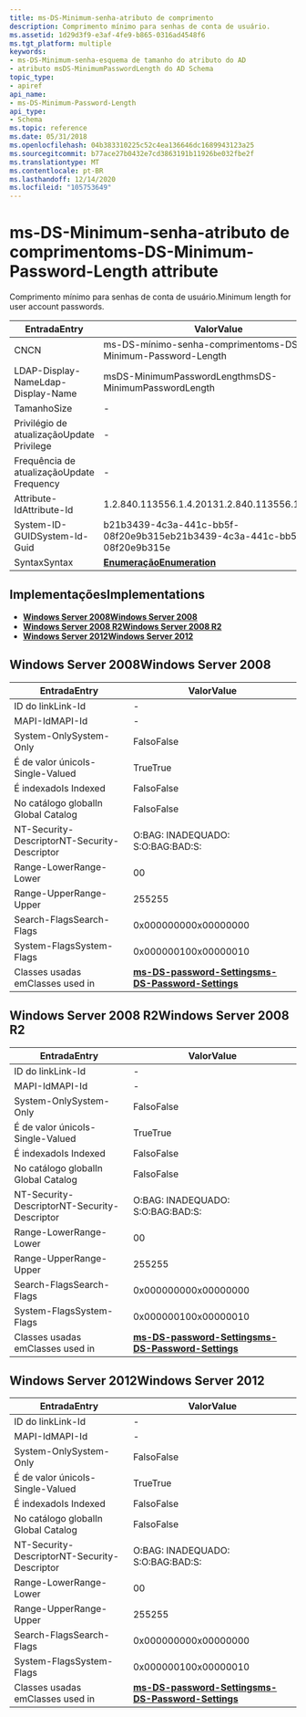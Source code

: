 ```yaml
---
title: ms-DS-Minimum-senha-atributo de comprimento
description: Comprimento mínimo para senhas de conta de usuário.
ms.assetid: 1d29d3f9-e3af-4fe9-b865-0316ad4548f6
ms.tgt_platform: multiple
keywords:
- ms-DS-Minimum-senha-esquema de tamanho do atributo do AD
- atributo msDS-MinimumPasswordLength do AD Schema
topic_type:
- apiref
api_name:
- ms-DS-Minimum-Password-Length
api_type:
- Schema
ms.topic: reference
ms.date: 05/31/2018
ms.openlocfilehash: 04b383310225c52c4ea136646dc1689943123a25
ms.sourcegitcommit: b77ace27b0432e7cd3863191b11926be032fbe2f
ms.translationtype: MT
ms.contentlocale: pt-BR
ms.lasthandoff: 12/14/2020
ms.locfileid: "105753649"
---
```

# <a name="ms-ds-minimum-password-length-attribute"></a><span data-ttu-id="90572-105">ms-DS-Minimum-senha-atributo de comprimento</span><span class="sxs-lookup"><span data-stu-id="90572-105">ms-DS-Minimum-Password-Length attribute</span></span>

<span data-ttu-id="90572-106">Comprimento mínimo para senhas de conta de usuário.</span><span class="sxs-lookup"><span data-stu-id="90572-106">Minimum length for user account passwords.</span></span>



| <span data-ttu-id="90572-107">Entrada</span><span class="sxs-lookup"><span data-stu-id="90572-107">Entry</span></span> | <span data-ttu-id="90572-108">Valor</span><span class="sxs-lookup"><span data-stu-id="90572-108">Value</span></span> |
|-------------------|--------------------------------------|
| <span data-ttu-id="90572-109">CN</span><span class="sxs-lookup"><span data-stu-id="90572-109">CN</span></span>                | <span data-ttu-id="90572-110">ms-DS-mínimo-senha-comprimento</span><span class="sxs-lookup"><span data-stu-id="90572-110">ms-DS-Minimum-Password-Length</span></span>        |
| <span data-ttu-id="90572-111">LDAP-Display-Name</span><span class="sxs-lookup"><span data-stu-id="90572-111">Ldap-Display-Name</span></span> | <span data-ttu-id="90572-112">msDS-MinimumPasswordLength</span><span class="sxs-lookup"><span data-stu-id="90572-112">msDS-MinimumPasswordLength</span></span>           |
| <span data-ttu-id="90572-113">Tamanho</span><span class="sxs-lookup"><span data-stu-id="90572-113">Size</span></span>              | \-                                   |
| <span data-ttu-id="90572-114">Privilégio de atualização</span><span class="sxs-lookup"><span data-stu-id="90572-114">Update Privilege</span></span>  | \-                                   |
| <span data-ttu-id="90572-115">Frequência de atualização</span><span class="sxs-lookup"><span data-stu-id="90572-115">Update Frequency</span></span>  | \-                                   |
| <span data-ttu-id="90572-116">Attribute-Id</span><span class="sxs-lookup"><span data-stu-id="90572-116">Attribute-Id</span></span>      | <span data-ttu-id="90572-117">1.2.840.113556.1.4.2013</span><span class="sxs-lookup"><span data-stu-id="90572-117">1.2.840.113556.1.4.2013</span></span>              |
| <span data-ttu-id="90572-118">System-ID-GUID</span><span class="sxs-lookup"><span data-stu-id="90572-118">System-Id-Guid</span></span>    | <span data-ttu-id="90572-119">b21b3439-4c3a-441c-bb5f-08f20e9b315e</span><span class="sxs-lookup"><span data-stu-id="90572-119">b21b3439-4c3a-441c-bb5f-08f20e9b315e</span></span> |
| <span data-ttu-id="90572-120">Syntax</span><span class="sxs-lookup"><span data-stu-id="90572-120">Syntax</span></span>            | [<span data-ttu-id="90572-121">**Enumeração**</span><span class="sxs-lookup"><span data-stu-id="90572-121">**Enumeration**</span></span>](s-enumeration.md) |



## <a name="implementations"></a><span data-ttu-id="90572-122">Implementações</span><span class="sxs-lookup"><span data-stu-id="90572-122">Implementations</span></span>

-   [<span data-ttu-id="90572-123">**Windows Server 2008**</span><span class="sxs-lookup"><span data-stu-id="90572-123">**Windows Server 2008**</span></span>](#windows-server-2008)
-   [<span data-ttu-id="90572-124">**Windows Server 2008 R2**</span><span class="sxs-lookup"><span data-stu-id="90572-124">**Windows Server 2008 R2**</span></span>](#windows-server-2008-r2)
-   [<span data-ttu-id="90572-125">**Windows Server 2012**</span><span class="sxs-lookup"><span data-stu-id="90572-125">**Windows Server 2012**</span></span>](#windows-server-2012)

## <a name="windows-server-2008"></a><span data-ttu-id="90572-126">Windows Server 2008</span><span class="sxs-lookup"><span data-stu-id="90572-126">Windows Server 2008</span></span>



| <span data-ttu-id="90572-127">Entrada</span><span class="sxs-lookup"><span data-stu-id="90572-127">Entry</span></span> | <span data-ttu-id="90572-128">Valor</span><span class="sxs-lookup"><span data-stu-id="90572-128">Value</span></span> |
|------------------------|-----------------------------------------------------------------------|
| <span data-ttu-id="90572-129">ID do link</span><span class="sxs-lookup"><span data-stu-id="90572-129">Link-Id</span></span>                | \-                                                                    |
| <span data-ttu-id="90572-130">MAPI-Id</span><span class="sxs-lookup"><span data-stu-id="90572-130">MAPI-Id</span></span>                | \-                                                                    |
| <span data-ttu-id="90572-131">System-Only</span><span class="sxs-lookup"><span data-stu-id="90572-131">System-Only</span></span>            | <span data-ttu-id="90572-132">Falso</span><span class="sxs-lookup"><span data-stu-id="90572-132">False</span></span>                                                                 |
| <span data-ttu-id="90572-133">É de valor único</span><span class="sxs-lookup"><span data-stu-id="90572-133">Is-Single-Valued</span></span>       | <span data-ttu-id="90572-134">True</span><span class="sxs-lookup"><span data-stu-id="90572-134">True</span></span>                                                                  |
| <span data-ttu-id="90572-135">É indexado</span><span class="sxs-lookup"><span data-stu-id="90572-135">Is Indexed</span></span>             | <span data-ttu-id="90572-136">Falso</span><span class="sxs-lookup"><span data-stu-id="90572-136">False</span></span>                                                                 |
| <span data-ttu-id="90572-137">No catálogo global</span><span class="sxs-lookup"><span data-stu-id="90572-137">In Global Catalog</span></span>      | <span data-ttu-id="90572-138">Falso</span><span class="sxs-lookup"><span data-stu-id="90572-138">False</span></span>                                                                 |
| <span data-ttu-id="90572-139">NT-Security-Descriptor</span><span class="sxs-lookup"><span data-stu-id="90572-139">NT-Security-Descriptor</span></span> | <span data-ttu-id="90572-140">O:BAG: INADEQUADO: S:</span><span class="sxs-lookup"><span data-stu-id="90572-140">O:BAG:BAD:S:</span></span>                                                          |
| <span data-ttu-id="90572-141">Range-Lower</span><span class="sxs-lookup"><span data-stu-id="90572-141">Range-Lower</span></span>            | <span data-ttu-id="90572-142">0</span><span class="sxs-lookup"><span data-stu-id="90572-142">0</span></span>                                                                     |
| <span data-ttu-id="90572-143">Range-Upper</span><span class="sxs-lookup"><span data-stu-id="90572-143">Range-Upper</span></span>            | <span data-ttu-id="90572-144">255</span><span class="sxs-lookup"><span data-stu-id="90572-144">255</span></span>                                                                   |
| <span data-ttu-id="90572-145">Search-Flags</span><span class="sxs-lookup"><span data-stu-id="90572-145">Search-Flags</span></span>           | <span data-ttu-id="90572-146">0x00000000</span><span class="sxs-lookup"><span data-stu-id="90572-146">0x00000000</span></span>                                                            |
| <span data-ttu-id="90572-147">System-Flags</span><span class="sxs-lookup"><span data-stu-id="90572-147">System-Flags</span></span>           | <span data-ttu-id="90572-148">0x00000010</span><span class="sxs-lookup"><span data-stu-id="90572-148">0x00000010</span></span>                                                            |
| <span data-ttu-id="90572-149">Classes usadas em</span><span class="sxs-lookup"><span data-stu-id="90572-149">Classes used in</span></span>        | [<span data-ttu-id="90572-150">**ms-DS-password-Settings**</span><span class="sxs-lookup"><span data-stu-id="90572-150">**ms-DS-Password-Settings**</span></span>](c-msds-passwordsettings.md)<br/> |



## <a name="windows-server-2008-r2"></a><span data-ttu-id="90572-151">Windows Server 2008 R2</span><span class="sxs-lookup"><span data-stu-id="90572-151">Windows Server 2008 R2</span></span>



| <span data-ttu-id="90572-152">Entrada</span><span class="sxs-lookup"><span data-stu-id="90572-152">Entry</span></span> | <span data-ttu-id="90572-153">Valor</span><span class="sxs-lookup"><span data-stu-id="90572-153">Value</span></span> |
|------------------------|-----------------------------------------------------------------------|
| <span data-ttu-id="90572-154">ID do link</span><span class="sxs-lookup"><span data-stu-id="90572-154">Link-Id</span></span>                | \-                                                                    |
| <span data-ttu-id="90572-155">MAPI-Id</span><span class="sxs-lookup"><span data-stu-id="90572-155">MAPI-Id</span></span>                | \-                                                                    |
| <span data-ttu-id="90572-156">System-Only</span><span class="sxs-lookup"><span data-stu-id="90572-156">System-Only</span></span>            | <span data-ttu-id="90572-157">Falso</span><span class="sxs-lookup"><span data-stu-id="90572-157">False</span></span>                                                                 |
| <span data-ttu-id="90572-158">É de valor único</span><span class="sxs-lookup"><span data-stu-id="90572-158">Is-Single-Valued</span></span>       | <span data-ttu-id="90572-159">True</span><span class="sxs-lookup"><span data-stu-id="90572-159">True</span></span>                                                                  |
| <span data-ttu-id="90572-160">É indexado</span><span class="sxs-lookup"><span data-stu-id="90572-160">Is Indexed</span></span>             | <span data-ttu-id="90572-161">Falso</span><span class="sxs-lookup"><span data-stu-id="90572-161">False</span></span>                                                                 |
| <span data-ttu-id="90572-162">No catálogo global</span><span class="sxs-lookup"><span data-stu-id="90572-162">In Global Catalog</span></span>      | <span data-ttu-id="90572-163">Falso</span><span class="sxs-lookup"><span data-stu-id="90572-163">False</span></span>                                                                 |
| <span data-ttu-id="90572-164">NT-Security-Descriptor</span><span class="sxs-lookup"><span data-stu-id="90572-164">NT-Security-Descriptor</span></span> | <span data-ttu-id="90572-165">O:BAG: INADEQUADO: S:</span><span class="sxs-lookup"><span data-stu-id="90572-165">O:BAG:BAD:S:</span></span>                                                          |
| <span data-ttu-id="90572-166">Range-Lower</span><span class="sxs-lookup"><span data-stu-id="90572-166">Range-Lower</span></span>            | <span data-ttu-id="90572-167">0</span><span class="sxs-lookup"><span data-stu-id="90572-167">0</span></span>                                                                     |
| <span data-ttu-id="90572-168">Range-Upper</span><span class="sxs-lookup"><span data-stu-id="90572-168">Range-Upper</span></span>            | <span data-ttu-id="90572-169">255</span><span class="sxs-lookup"><span data-stu-id="90572-169">255</span></span>                                                                   |
| <span data-ttu-id="90572-170">Search-Flags</span><span class="sxs-lookup"><span data-stu-id="90572-170">Search-Flags</span></span>           | <span data-ttu-id="90572-171">0x00000000</span><span class="sxs-lookup"><span data-stu-id="90572-171">0x00000000</span></span>                                                            |
| <span data-ttu-id="90572-172">System-Flags</span><span class="sxs-lookup"><span data-stu-id="90572-172">System-Flags</span></span>           | <span data-ttu-id="90572-173">0x00000010</span><span class="sxs-lookup"><span data-stu-id="90572-173">0x00000010</span></span>                                                            |
| <span data-ttu-id="90572-174">Classes usadas em</span><span class="sxs-lookup"><span data-stu-id="90572-174">Classes used in</span></span>        | [<span data-ttu-id="90572-175">**ms-DS-password-Settings**</span><span class="sxs-lookup"><span data-stu-id="90572-175">**ms-DS-Password-Settings**</span></span>](c-msds-passwordsettings.md)<br/> |



## <a name="windows-server-2012"></a><span data-ttu-id="90572-176">Windows Server 2012</span><span class="sxs-lookup"><span data-stu-id="90572-176">Windows Server 2012</span></span>



| <span data-ttu-id="90572-177">Entrada</span><span class="sxs-lookup"><span data-stu-id="90572-177">Entry</span></span> | <span data-ttu-id="90572-178">Valor</span><span class="sxs-lookup"><span data-stu-id="90572-178">Value</span></span> |
|------------------------|-----------------------------------------------------------------------|
| <span data-ttu-id="90572-179">ID do link</span><span class="sxs-lookup"><span data-stu-id="90572-179">Link-Id</span></span>                | \-                                                                    |
| <span data-ttu-id="90572-180">MAPI-Id</span><span class="sxs-lookup"><span data-stu-id="90572-180">MAPI-Id</span></span>                | \-                                                                    |
| <span data-ttu-id="90572-181">System-Only</span><span class="sxs-lookup"><span data-stu-id="90572-181">System-Only</span></span>            | <span data-ttu-id="90572-182">Falso</span><span class="sxs-lookup"><span data-stu-id="90572-182">False</span></span>                                                                 |
| <span data-ttu-id="90572-183">É de valor único</span><span class="sxs-lookup"><span data-stu-id="90572-183">Is-Single-Valued</span></span>       | <span data-ttu-id="90572-184">True</span><span class="sxs-lookup"><span data-stu-id="90572-184">True</span></span>                                                                  |
| <span data-ttu-id="90572-185">É indexado</span><span class="sxs-lookup"><span data-stu-id="90572-185">Is Indexed</span></span>             | <span data-ttu-id="90572-186">Falso</span><span class="sxs-lookup"><span data-stu-id="90572-186">False</span></span>                                                                 |
| <span data-ttu-id="90572-187">No catálogo global</span><span class="sxs-lookup"><span data-stu-id="90572-187">In Global Catalog</span></span>      | <span data-ttu-id="90572-188">Falso</span><span class="sxs-lookup"><span data-stu-id="90572-188">False</span></span>                                                                 |
| <span data-ttu-id="90572-189">NT-Security-Descriptor</span><span class="sxs-lookup"><span data-stu-id="90572-189">NT-Security-Descriptor</span></span> | <span data-ttu-id="90572-190">O:BAG: INADEQUADO: S:</span><span class="sxs-lookup"><span data-stu-id="90572-190">O:BAG:BAD:S:</span></span>                                                          |
| <span data-ttu-id="90572-191">Range-Lower</span><span class="sxs-lookup"><span data-stu-id="90572-191">Range-Lower</span></span>            | <span data-ttu-id="90572-192">0</span><span class="sxs-lookup"><span data-stu-id="90572-192">0</span></span>                                                                     |
| <span data-ttu-id="90572-193">Range-Upper</span><span class="sxs-lookup"><span data-stu-id="90572-193">Range-Upper</span></span>            | <span data-ttu-id="90572-194">255</span><span class="sxs-lookup"><span data-stu-id="90572-194">255</span></span>                                                                   |
| <span data-ttu-id="90572-195">Search-Flags</span><span class="sxs-lookup"><span data-stu-id="90572-195">Search-Flags</span></span>           | <span data-ttu-id="90572-196">0x00000000</span><span class="sxs-lookup"><span data-stu-id="90572-196">0x00000000</span></span>                                                            |
| <span data-ttu-id="90572-197">System-Flags</span><span class="sxs-lookup"><span data-stu-id="90572-197">System-Flags</span></span>           | <span data-ttu-id="90572-198">0x00000010</span><span class="sxs-lookup"><span data-stu-id="90572-198">0x00000010</span></span>                                                            |
| <span data-ttu-id="90572-199">Classes usadas em</span><span class="sxs-lookup"><span data-stu-id="90572-199">Classes used in</span></span>        | [<span data-ttu-id="90572-200">**ms-DS-password-Settings**</span><span class="sxs-lookup"><span data-stu-id="90572-200">**ms-DS-Password-Settings**</span></span>](c-msds-passwordsettings.md)<br/> |



 

 





